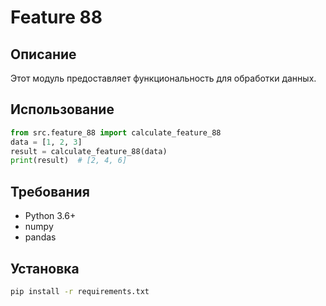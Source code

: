 # Feature 88
## Описание
Этот модуль предоставляет функциональность для обработки данных.
## Использование
```python
from src.feature_88 import calculate_feature_88
data = [1, 2, 3]
result = calculate_feature_88(data)
print(result)  # [2, 4, 6]
```
## Требования
- Python 3.6+
- numpy
- pandas
## Установка
```bash
pip install -r requirements.txt
```